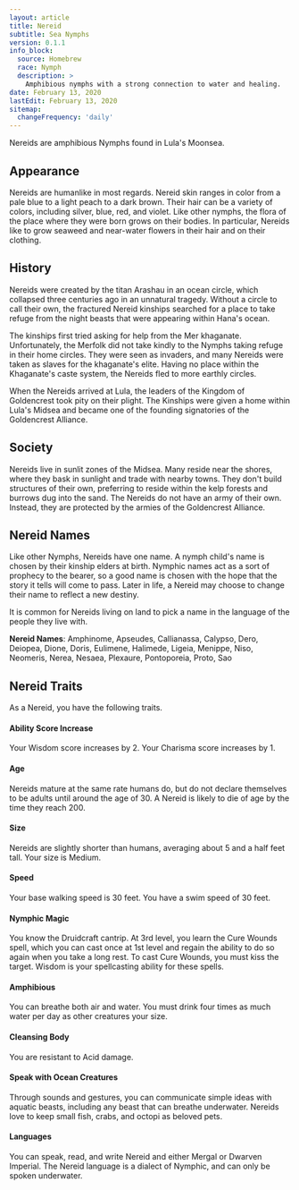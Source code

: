 ```yaml
---
layout: article
title: Nereid
subtitle: Sea Nymphs
version: 0.1.1
info_block:
  source: Homebrew
  race: Nymph
  description: >
    Amphibious nymphs with a strong connection to water and healing.
date: February 13, 2020
lastEdit: February 13, 2020
sitemap:
  changeFrequency: 'daily'
---
```


Nereids are amphibious Nymphs found in Lula's Moonsea.

## Appearance
Nereids are humanlike in most regards. Nereid skin ranges in color from a pale
blue to a light peach to a dark brown. Their hair can be a variety of colors,
including silver, blue, red, and violet. Like other nymphs, the flora of the
place where they were born grows on their bodies. In particular, Nereids like
to grow seaweed and near-water flowers in their hair and on their clothing.


## History
Nereids were created by the titan Arashau in an ocean circle, which collapsed
three centuries ago in an unnatural tragedy. Without a circle to call their
own, the fractured Nereid kinships searched for a place to take refuge from the
night beasts that were appearing within Hana's ocean.

The kinships first tried asking for help from the Mer khaganate. Unfortunately,
the Merfolk did not take kindly to the Nymphs taking refuge in their home
circles. They were seen as invaders, and many Nereids were taken as slaves for
the khaganate's elite. Having no place within the Khaganate's caste system,
the Nereids fled to more earthly circles.

When the Nereids arrived at Lula, the leaders of the Kingdom of Goldencrest
took pity on their plight. The Kinships were given a home within Lula's
Midsea and became one of the founding signatories of the Goldencrest Alliance.


## Society
Nereids live in sunlit zones of the Midsea. Many reside near the shores,
where they bask in sunlight and trade with nearby towns. They don't build
structures of their own, preferring to reside within the kelp forests and
burrows dug into the sand. The Nereids do not have an army of their own.
Instead, they are protected by the armies of the Goldencrest Alliance.


## Nereid Names
Like other Nymphs, Nereids have one name. A nymph child's name is chosen by
their kinship elders at birth. Nymphic names act as a sort of prophecy to the
bearer, so a good name is chosen with the hope that the story it tells will
come to pass. Later in life, a Nereid may choose to change their name to
reflect a new destiny.

It is common for Nereids living on land to pick a name in the language of the
people they live with.

**Nereid Names**: Amphinome, Apseudes, Callianassa, Calypso, Dero, Deiopea,
Dione, Doris, Eulimene, Halimede, Ligeia, Menippe, Niso, Neomeris, Nerea,
Nesaea, Plexaure, Pontoporeia, Proto, Sao

## Nereid Traits
As a Nereid, you have the following traits.

#### Ability Score Increase
Your Wisdom score increases by 2. Your Charisma score increases by 1.

#### Age
Nereids mature at the same rate humans do, but do not declare themselves to be
adults until around the age of 30. A Nereid is likely to die of age by the time
they reach 200.

#### Size
Nereids are slightly shorter than humans, averaging about 5 and a half feet
tall. Your size is Medium.

#### Speed
Your base walking speed is 30 feet. You have a swim speed of 30 feet.

#### Nymphic Magic
You know the Druidcraft cantrip. At 3rd level, you learn the Cure Wounds spell,
which you can cast once at 1st level and regain the ability to do so again when
you take a long rest. To cast Cure Wounds, you must kiss the target. Wisdom
is your spellcasting ability for these spells.

#### Amphibious
You can breathe both air and water. You must drink four times as much water per
day as other creatures your size.

#### Cleansing Body
You are resistant to Acid damage.

#### Speak with Ocean Creatures
Through sounds and gestures, you can communicate simple ideas with aquatic
beasts, including any beast that can breathe underwater. Nereids love to keep
small fish, crabs, and octopi as beloved pets.

#### Languages
You can speak, read, and write Nereid and either Mergal or Dwarven Imperial.
The Nereid language is a dialect of Nymphic, and can only be spoken underwater.
